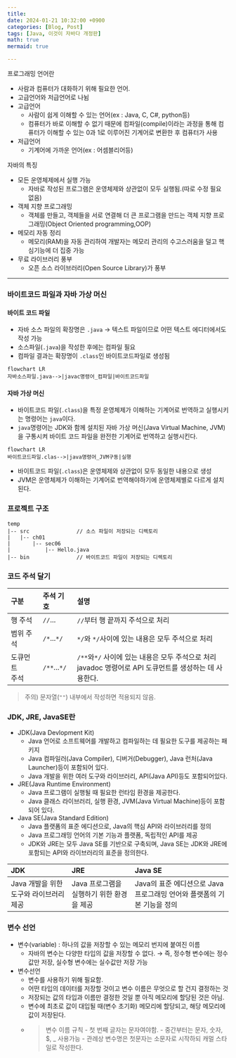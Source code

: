 ```yaml
---
title: 
date: 2024-01-21 10:32:00 +0900
categories: [Blog, Post]
tags: [Java, 이것이 자바다 개정판]
math: true
mermaid: true

---
```


프로그래밍 언어란

* 사람과 컴퓨터가 대화하기 위해 필요한 언어.
* 고급언어와 저급언어로 나뉨
* 고급언어 
	* 사람이 쉽게 이해할 수 있는 언어(ex : Java, C, C#, python등)
	*  컴퓨터가 바로 이해할 수 없기 때문에 컴파일(compile)이라는 과정을 통해 컴퓨터가 이해할 수 있는 0과 1로 이루어진 기계어로 변환한 후 컴퓨터가 사용
* 저급언어
	* 기계어에 가까운 언어(ex : 어셈블리어등)


자바의 특징

* 모든 운영체제에서 실행 가능
	* 자바로 작성된 프로그램은 운영체제와 상관없이 모두 실행됨.(따로 수정 필요 없음)
* 객체 지향 프로그래밍
	* 객체를 만들고, 객체들을 서로 연결해 더 큰 프로그램을 만드는 객체 지향 프로그래밍(Object Oriented programming,OOP)
* 메모리 자동 정리
	* 메모리(RAM)을 자동 관리하여 개발자는 메모리 관리의 수고스러움을 덜고 핵심기능에 더 집중 가능
* 무료 라이브러리 풍부
	* 오픈 소스 라이브러리(Open Source Library)가 풍부

---

### 바이트코드 파일과 자바 가상 머신
#### 바이트 코드 파일
* 자바 소스 파일의 확장명은 `.java` → 텍스트 파일이므로 어떤 텍스트 에디터에서도 작성 가능
* 소스파일(`.java`)을 작성한 후에는 컴파일 필요
* 컴파일 결과는 확장명이 `.class`인 바이트코드파일로 생성됨
```mermaid
flowchart LR 
자바소스파일.java-->|javac명령어_컴파일|바이트코드파일
```

#### 자바 가상 머신
* 바이트코드 파일(`.class`)을 특정 운영체제가 이해하는 기계어로 번역하고 실행시키는 명령어는 `java`이다.
* `java`명령어는 JDK와 함께 설치된 자바 가상 머신(Java Virtual Machine, JVM)을 구통시켜 바이트 코드 파일을 완전한 기계어로 번역하고 실행시킨다.
```mermaid
flowchart LR 
바이트코드파일.clas-->|java명령어_JVM구동|실행
```
* 바이트코드 파일(`.class`)은 운영체제와 상관없이 모두 동일한 내용으로 생성
* JVM은 운영체제가 이해하는 기계어로 번역해야하기에 운영체제별로 다르게 설치된다.

### 프로젝트 구조
```
temp
|-- src               // 소스 파일이 저장되는 디렉토리
|	|-- ch01
|		|-- sec06
|			|-- Hello.java
|-- bin               // 바이트코드 파일이 저장되는 디렉토리
```

### 코드 주석 달기
| 구분   | 주석 기호 |설명|
|:------|:-----|:----|
|행 주석|`//`...|`//`부터 행 끝까지 주석으로 처리|
|범위 주석|`/*`...`*/`|`*/`와 `*/`사이에 있는 내용은 모두 주석으로 처리|
|도큐먼트<br>주석 |`/**`...`*/`|`/**`와`*/` 사이에 있는 내용은 모두 주석으로 처리<br/>javadoc 명령어로 API 도큐먼트를 생성하는 데 사용한다.|
> 주의) 문자열(`""`) 내부에서 작성하면 적용되지 않음.


### JDK, JRE, JavaSE란

*  JDK(Java Devlopment Kit)
	* Java 언어로 소프트웨어를 개발하고 컴파일하는 데 필요한 도구를 제공하는 패키지
	* Java 컴파일러(Java Compiler), 디버거(Debugger), Java 런처(Java Launcher)등이 포함되어 있다.
	* Java 개발을 위한 여러 도구와 라이브러리, API(Java API)등도 포함되어있다.
* JRE(Java Runtime Environment)
	* Java 프로그램이 실행될 때 필요한 런타임 환경을 제공한다.
	* Java 클래스 라이브러리, 실행 환경, JVM(Java Virtual Machine)등이 포함되어 있다.
* Java SE(Java Standard Edition)
	* Java 플랫폼의 표준 에디션으로, Java의 핵심 API와 라이브러리를 정의
	* Java 프로그래밍 언어의 기본 기능과 플랫폼, 독립적인 API를 제공
	* JDK와 JRE는 모두 Java SE를 기반으로 구축되며, Java SE는 JDK와 JRE에 포함되는 API와 라이브러리의 표준을 정의한다.

|JDK|JRE|Java SE|
|:----|:-------|:----------------------|
|Java 개발을 위한 도구와 라이브러리 제공|Java 프로그램을 실행하기 위한 환경을 제공 | Java의 표준 에디션으로 Java 프로그래밍 언어와 플랫폼의 기본 기능을 정의|

### 변수 선언

- 변수(variable) : 하나의 값을 저장할 수 있는 메모리 번지에 붙여진 이름
	- 자바의 변수는 다양한 타입의 값을 저장할 수 없다. → 즉, 정수형 변수에는 정수값만 저장, 실수형 변수에는 실수값만 저장 가능
- 변수선언
	- 변수를 사용하기 위해 필요함.
	- 어떤 타입의 데이터를 저장할 것이고 변수 이름은 무엇으로 할 건지 결정하는 것
	- 저장되는 값의 타입과 이름만 결정한 것일 뿐 아직 메모리에 할당된 것은 아님.
	- 변수에 최초로 값이 대입될 때(변수 초기화) 메모리에 할당되고, 해당 메모리에 값이 저장된다.
	- 
		> 변수 이름 규칙
			- 첫 번째 글자는 문자여야함.
			- 중간부터는 문자, 숫자, $, _ 사용가능
			- 관례상 변수명은 첫문자는 소문자로 시작하되 캐멀 스타일로 작성한다.


<!--stackedit_data:
eyJoaXN0b3J5IjpbLTI2ODY3OTk2OSwxNTc2MjQyOTc3LC01Mj
AxODM4MDUsLTE5NTA2MzAyMTUsLTgxMzY4NzUzNSwtNTgwMTc5
MzQ2LDEwMTM1MjA0MjZdfQ==
-->